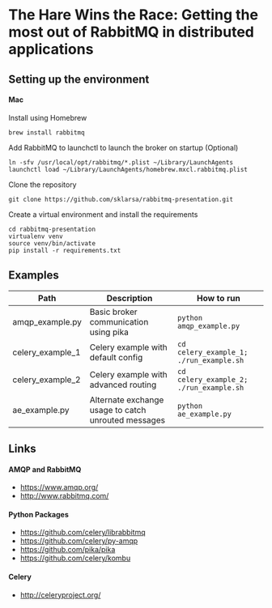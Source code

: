 # The Hare Wins the Race: Getting the most out of RabbitMQ in distributed applications

## Setting up the environment

#### Mac

Install using Homebrew
```
brew install rabbitmq
```

Add RabbitMQ to launchctl to launch the broker on startup (Optional)
```
ln -sfv /usr/local/opt/rabbitmq/*.plist ~/Library/LaunchAgents
launchctl load ~/Library/LaunchAgents/homebrew.mxcl.rabbitmq.plist
```

Clone the repository
```
git clone https://github.com/sklarsa/rabbitmq-presentation.git
```

Create a virtual environment and install the requirements
```
cd rabbitmq-presentation
virtualenv venv
source venv/bin/activate
pip install -r requirements.txt
```

## Examples
|Path|Description|How to run|
|----|-----------|----------|
|amqp\_example.py|Basic broker communication using pika|`python amqp_example.py`|
|celery\_example\_1|Celery example with default config|`cd celery_example_1; ./run_example.sh`|
|celery\_example\_2|Celery example with advanced routing|`cd celery_example_2; ./run_example.sh`|
|ae\_example.py|Alternate exchange usage to catch unrouted messages|`python ae_example.py`|


## Links

#### AMQP and RabbitMQ
* https://www.amqp.org/
* http://www.rabbitmq.com/

#### Python Packages
* https://github.com/celery/librabbitmq 
* https://github.com/celery/py-amqp
* https://github.com/pika/pika
* https://github.com/celery/kombu

#### Celery
* http://celeryproject.org/


